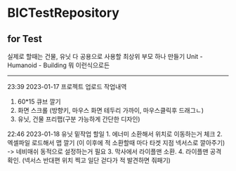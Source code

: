 # BICTestRepository
for Test
-----------------------------------------------------------------
실제로 할때는 건물, 유닛 다 공용으로 사용할 최상위 부모 하나 만들기 
Unit 	- Humanoid
	- Building 
뭐 이런식으로든

-----------------------------------------------------------------
23:39 2023-01-17	프로젝트 업로드
작업내역
1. 60*15 큐브 깔기
2. 화면 스크롤 (방향키, 마우스 화면 테두리 가까이, 마우스클릭후 드래그ㄴ)
3. 유닛, 건물 프리팹(구분 가능하게 간단한 디자인)

22:46 2023-01-18	유닛 밑작업
할일	1. 에너미 소환해서 위치로 이동하는거 체크
	2. 엑셀파일 로드해서 맵 깔기 (이 이후에 적 소환할때 마다 타겟 지점 넥서스로 깔아주기)
		-> 네비매쉬 동적으로 설정하는거 필요
	3. 막사에서 라이플맨 소환. 
	4. 라이플맨 공격 확인. (넥서스 반대편 위치 찍고 일단 걷다가 적 발견하면 줘패기)
